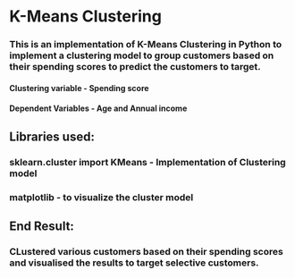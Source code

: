 # K-Means Clustering
### This is an implementation of K-Means Clustering in Python to implement a clustering model to group customers based on their spending scores to predict the customers to target.
#### Clustering variable - Spending score
#### Dependent Variables - Age and Annual income

## Libraries used:
### sklearn.cluster import KMeans - Implementation of Clustering model
### matplotlib - to visualize the cluster model

## End Result:
### CLustered various customers based on their spending scores and visualised the results to target selective customers.

